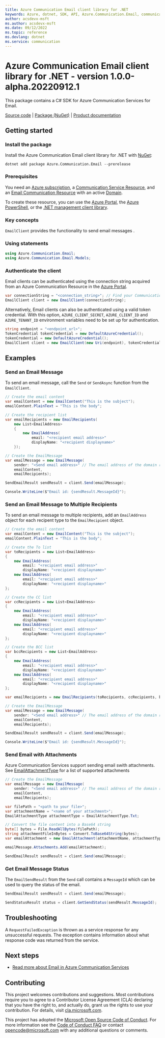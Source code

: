 ```yaml
---
title: Azure Communication Email client library for .NET
keywords: Azure, dotnet, SDK, API, Azure.Communication.Email, communication
author: acsdevx-msft
ms.author: acsdevx-msft
ms.date: 09/12/2022
ms.topic: reference
ms.devlang: dotnet
ms.service: communication
---
```

# Azure Communication Email client library for .NET - version 1.0.0-alpha.20220912.1 


This package contains a C# SDK for Azure Communication Services for Email.

[Source code][source] | [Package (NuGet)][package] | [Product documentation][product_docs]
## Getting started

### Install the package
Install the Azure Communication Email client library for .NET with [NuGet][nuget]:

```dotnetcli
dotnet add package Azure.Communication.Email --prerelease
``` 

### Prerequisites
You need an [Azure subscription][azure_sub], a [Communication Service Resource][communication_resource_docs], and an [Email Communication Resource][email_resource_docs] with an active [Domain][domain_overview].

To create these resource, you can use the [Azure Portal][communication_resource_create_portal], the [Azure PowerShell][communication_resource_create_power_shell], or the [.NET management client library][communication_resource_create_net].

### Key concepts
`EmailClient` provides the functionality to send email messages .

### Using statements
```C# Snippet:Azure_Communication_Email_UsingStatements
using Azure.Communication.Email;
using Azure.Communication.Email.Models;
```

### Authenticate the client
Email clients can be authenticated using the connection string acquired from an Azure Communication Resource in the [Azure Portal][azure_portal].

```C# Snippet:Azure_Communication_Email_CreateEmailClient
var connectionString = "<connection_string>"; // Find your Communication Services resource in the Azure portal
EmailClient client = new EmailClient(connectionString);
```

Alternatively, Email clients can also be authenticated using a valid token credential. With this option,
`AZURE_CLIENT_SECRET`, `AZURE_CLIENT_ID` and `AZURE_TENANT_ID` environment variables need to be set up for authentication. 

```C# Snippet:Azure_Communication_Email_CreateEmailClientWithToken
string endpoint = "<endpoint_url>";
TokenCredential tokenCredential = new DefaultAzureCredential();
tokenCredential = new DefaultAzureCredential();
EmailClient client = new EmailClient(new Uri(endpoint), tokenCredential);
```
## Examples
### Send an Email Message
To send an email message, call the `Send` or `SendAsync` function from the `EmailClient`.
```C# Snippet:Azure_Communication_Email_Send
// Create the email content
var emailContent = new EmailContent("This is the subject");
emailContent.PlainText = "This is the body";

// Create the recipient list
var emailRecipients = new EmailRecipients(
    new List<EmailAddress>
    {
        new EmailAddress(
            email: "<recipient email address>"
            displayName: "<recipient displayname>"
    });

// Create the EmailMessage
var emailMessage = new EmailMessage(
    sender: "<Send email address>" // The email address of the domain registered with the Communication Services resource
    emailContent,
    emailRecipients);

SendEmailResult sendResult = client.Send(emailMessage);

Console.WriteLine($"Email id: {sendResult.MessageId}");
```

### Send an Email Message to Multiple Recipients
To send an email message to multiple recipients, add an `EmailAddress` object for each recipent type to the `EmailRecipient` object.

```C# Snippet:Azure_Communication_Email_Send_Multiple_Recipients
// Create the email content
var emailContent = new EmailContent("This is the subject");
emailContent.PlainText = "This is the body";

// Create the To list
var toRecipients = new List<EmailAddress>
{
    new EmailAddress(
        email: "<recipient email address>"
        displayName: "<recipient displayname>"
    new EmailAddress(
        email: "<recipient email address>"
        displayName: "<recipient displayname>"
};

// Create the CC list
var ccRecipients = new List<EmailAddress>
{
    new EmailAddress(
        email: "<recipient email address>"
        displayName: "<recipient displayname>"
    new EmailAddress(
        email: "<recipient email address>"
        displayName: "<recipient displayname>"
};

// Create the BCC list
var bccRecipients = new List<EmailAddress>
{
    new EmailAddress(
        email: "<recipient email address>"
        displayName: "<recipient displayname>"
    new EmailAddress(
        email: "<recipient email address>"
        displayName: "<recipient displayname>"
};

var emailRecipients = new EmailRecipients(toRecipients, ccRecipients, bccRecipients);

// Create the EmailMessage
var emailMessage = new EmailMessage(
    sender: "<Send email address>" // The email address of the domain registered with the Communication Services resource
    emailContent,
    emailRecipients);

SendEmailResult sendResult = client.Send(emailMessage);

Console.WriteLine($"Email id: {sendResult.MessageId}");
```

### Send Email with Attachments
Azure Communication Services support sending email swith attachments. See [EmailAttachmentType][email_attachmentTypes] for a list of supported attachments
```C# Snippet:Azure_Communication_Email_Send_With_Attachments
// Create the EmailMessage
var emailMessage = new EmailMessage(
    sender: "<Send email address>" // The email address of the domain registered with the Communication Services resource
    emailContent,
    emailRecipients);

var filePath = "<path to your file>";
var attachmentName = "<name of your attachment>";
EmailAttachmentType attachmentType = EmailAttachmentType.Txt;

// Convert the file content into a Base64 string
byte[] bytes = File.ReadAllBytes(filePath);
string attachmentFileInBytes = Convert.ToBase64String(bytes);
var emailAttachment = new EmailAttachment(attachmentName, attachmentType, attachmentFileInBytes);

emailMessage.Attachments.Add(emailAttachment);

SendEmailResult sendResult = client.Send(emailMessage);
```

### Get Email Message Status
The `EmailSendResult` from the `Send` call contains a `MessageId` which can be used to query the status of the email.
```C# Snippet:Azure_Communication_Email_GetSendStatus
SendEmailResult sendResult = client.Send(emailMessage);

SendStatusResult status = client.GetSendStatus(sendResult.MessageId);
```

## Troubleshooting
A `RequestFailedException` is thrown as a service response for any unsuccessful requests. The exception contains information about what response code was returned from the service.

## Next steps
- [Read more about Email in Azure Communication Services][nextsteps]

## Contributing
This project welcomes contributions and suggestions. Most contributions require you to agree to a Contributor License Agreement (CLA) declaring that you have the right to, and actually do, grant us the rights to use your contribution. For details, visit [cla.microsoft.com][cla].

This project has adopted the [Microsoft Open Source Code of Conduct][coc]. For more information see the [Code of Conduct FAQ][coc_faq] or contact [opencode@microsoft.com][coc_contact] with any additional questions or comments.

<!-- LINKS -->
[azure_sub]: https://azure.microsoft.com/free/dotnet/
[azure_portal]: https://portal.azure.com
[cla]: https://cla.microsoft.com
[coc]: https://opensource.microsoft.com/codeofconduct/
[coc_faq]: https://opensource.microsoft.com/codeofconduct/faq/
[coc_contact]: mailto:opencode@microsoft.com
[communication_resource_docs]: /azure/communication-services/quickstarts/create-communication-resource?tabs=windows&pivots=platform-azp
[email_resource_docs]: https://aka.ms/acsemail/createemailresource
[communication_resource_create_portal]:  /azure/communication-services/quickstarts/create-communication-resource?tabs=windows&pivots=platform-azp
[communication_resource_create_power_shell]: /powershell/module/az.communication/new-azcommunicationservice
[communication_resource_create_net]: /azure/communication-services/quickstarts/create-communication-resource?tabs=windows&pivots=platform-net
[package]: https://www.nuget.org/packages/Azure.Communication.Email
[product_docs]: https://aka.ms/acsemail/overview
[nextsteps]:https://aka.ms/acsemail/qs-sendmail?pivots=programming-language-csharp
[nuget]: https://www.nuget.org/
[source]: https://github.com/Azure/azure-sdk-for-net/tree/main/sdk/communication/Azure.Communication.Email/src
[email_attachmentTypes]: https://github.com/Azure/azure-sdk-for-net/blob/main/sdk/communication/Azure.Communication.Email/src/Generated/Models/EmailAttachmentType.cs
[domain_overview]: https://aka.ms/acsemail/domainsoverview

